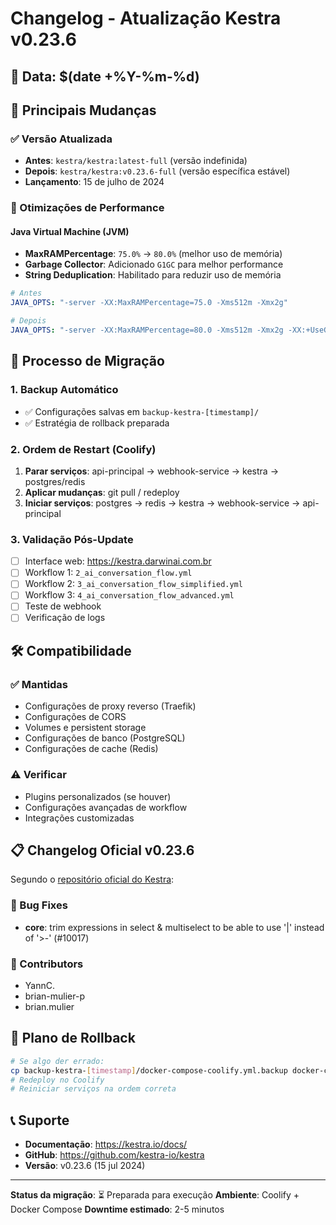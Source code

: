 # Changelog - Atualização Kestra v0.23.6

## 📅 Data: $(date +%Y-%m-%d)

## 🚀 Principais Mudanças

### ✅ Versão Atualizada
- **Antes**: `kestra/kestra:latest-full` (versão indefinida)
- **Depois**: `kestra/kestra:v0.23.6-full` (versão específica estável)
- **Lançamento**: 15 de julho de 2024

### 🔧 Otimizações de Performance

#### Java Virtual Machine (JVM)
- **MaxRAMPercentage**: `75.0%` → `80.0%` (melhor uso de memória)
- **Garbage Collector**: Adicionado `G1GC` para melhor performance
- **String Deduplication**: Habilitado para reduzir uso de memória

```yaml
# Antes
JAVA_OPTS: "-server -XX:MaxRAMPercentage=75.0 -Xms512m -Xmx2g"

# Depois  
JAVA_OPTS: "-server -XX:MaxRAMPercentage=80.0 -Xms512m -Xmx2g -XX:+UseG1GC -XX:+UseStringDeduplication"
```

## 🔄 Processo de Migração

### 1. Backup Automático
- ✅ Configurações salvas em `backup-kestra-[timestamp]/`
- ✅ Estratégia de rollback preparada

### 2. Ordem de Restart (Coolify)
1. **Parar serviços**: api-principal → webhook-service → kestra → postgres/redis
2. **Aplicar mudanças**: git pull / redeploy
3. **Iniciar serviços**: postgres → redis → kestra → webhook-service → api-principal

### 3. Validação Pós-Update
- [ ] Interface web: https://kestra.darwinai.com.br
- [ ] Workflow 1: `2_ai_conversation_flow.yml`
- [ ] Workflow 2: `3_ai_conversation_flow_simplified.yml`
- [ ] Workflow 3: `4_ai_conversation_flow_advanced.yml`
- [ ] Teste de webhook
- [ ] Verificação de logs

## 🛠️ Compatibilidade

### ✅ Mantidas
- Configurações de proxy reverso (Traefik)
- Configurações de CORS
- Volumes e persistent storage
- Configurações de banco (PostgreSQL)
- Configurações de cache (Redis)

### ⚠️ Verificar
- Plugins personalizados (se houver)
- Configurações avançadas de workflow
- Integrações customizadas

## 📋 Changelog Oficial v0.23.6

Segundo o [repositório oficial do Kestra](https://github.com/kestra-io/kestra/releases/tag/v0.23.6):

### 🐛 Bug Fixes
- **core**: trim expressions in select & multiselect to be able to use '|' instead of '>-' (#10017)

### 👥 Contributors
- YannC.
- brian-mulier-p  
- brian.mulier

## 🔄 Plano de Rollback

```bash
# Se algo der errado:
cp backup-kestra-[timestamp]/docker-compose-coolify.yml.backup docker-compose-coolify.yml
# Redeploy no Coolify
# Reiniciar serviços na ordem correta
```

## 📞 Suporte

- **Documentação**: https://kestra.io/docs/
- **GitHub**: https://github.com/kestra-io/kestra
- **Versão**: v0.23.6 (15 jul 2024)

---

**Status da migração**: ⏳ Preparada para execução
**Ambiente**: Coolify + Docker Compose
**Downtime estimado**: 2-5 minutos 